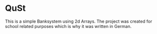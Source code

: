 # QuSt
This is a simple Banksystem using 2d Arrays. The project was created for school related purposes which is why it was written in German.

